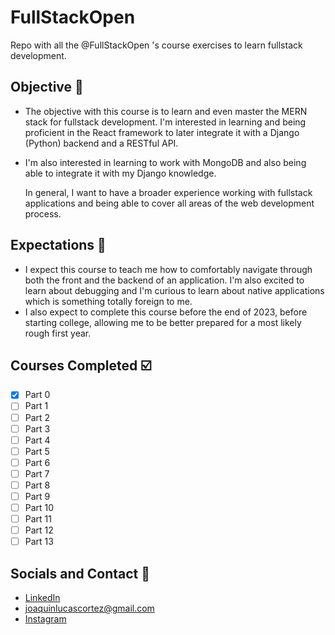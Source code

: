 # FullStackOpen
Repo with all the @FullStackOpen 's course exercises to learn fullstack development.
## Objective 🎯
- The objective with this course is to learn and even master the MERN stack for
  fullstack development. I'm interested in learning and being proficient in the
  React framework to later integrate it with a Django (Python) backend and a
  RESTful API.
- I'm also interested in learning to work with MongoDB and also being able to
  integrate it with my Django knowledge.

  In general, I want to have a broader experience working with fullstack applications
  and being able to cover all areas of the web development process.
## Expectations 🧠
- I expect this course to teach me how to comfortably navigate through both the front and 
  the backend of an application. I'm also excited to learn about debugging and I'm curious 
  to learn about native applications which is something totally foreign to me.
- I also expect to complete this course before the end of 2023, before starting college,
  allowing me to be better prepared for a most likely rough first year.
## Courses Completed ☑️
- [x] Part 0
- [ ] Part 1
- [ ] Part 2
- [ ] Part 3
- [ ] Part 4
- [ ] Part 5
- [ ] Part 6
- [ ] Part 7
- [ ] Part 8
- [ ] Part 9
- [ ] Part 10
- [ ] Part 11
- [ ] Part 12
- [ ] Part 13
## Socials and Contact 📱
- [LinkedIn](https://www.linkedin.com/in/joaquín-cortez/?locale=en_US)
- joaquinlucascortez@gmail.com
- [Instagram](https://www.instagram.com/joalcortez/)
